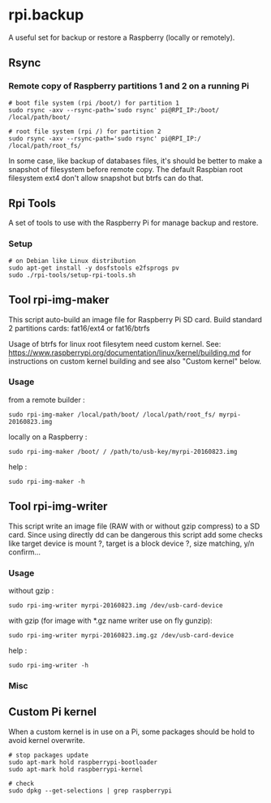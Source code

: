 # rpi.backup

A useful set for backup or restore a Raspberry (locally or remotely).


## Rsync

### Remote copy of Raspberry partitions 1 and 2 on a running Pi


    # boot file system (rpi /boot/) for partition 1
    sudo rsync -axv --rsync-path='sudo rsync' pi@RPI_IP:/boot/ /local/path/boot/

    # root file system (rpi /) for partition 2
    sudo rsync -axv --rsync-path='sudo rsync' pi@RPI_IP:/ /local/path/root_fs/

In some case, like backup of databases files, it's should be better to make a 
snapshot of filesystem before remote copy. The default Raspbian root filesystem 
ext4 don't allow snapshot but btrfs can do that.

## Rpi Tools

A set of tools to use with the Raspberry Pi for manage backup and restore.

### Setup

    # on Debian like Linux distribution
    sudo apt-get install -y dosfstools e2fsprogs pv
    sudo ./rpi-tools/setup-rpi-tools.sh

## Tool rpi-img-maker

This script auto-build an image file for Raspberry Pi SD card. Build standard 2 
partitions cards: fat16/ext4 or fat16/btrfs

Usage of btrfs for linux root filesytem need custom kernel. See: 
https://www.raspberrypi.org/documentation/linux/kernel/building.md for 
instructions on custom kernel building and see also "Custom kernel" below.

### Usage

from a remote builder :

    sudo rpi-img-maker /local/path/boot/ /local/path/root_fs/ myrpi-20160823.img

locally on a Raspberry :

    sudo rpi-img-maker /boot/ / /path/to/usb-key/myrpi-20160823.img

help :

    sudo rpi-img-maker -h

## Tool rpi-img-writer

This script write an image file (RAW with or without gzip compress) to a SD 
card. Since using directly dd can be dangerous this script add some checks like 
target device is mount ?, target is a block device ?, size matching, y/n 
confirm...

### Usage

without gzip :

    sudo rpi-img-writer myrpi-20160823.img /dev/usb-card-device

with gzip (for image with *.gz name writer use on fly gunzip):

    sudo rpi-img-writer myrpi-20160823.img.gz /dev/usb-card-device

help :

    sudo rpi-img-writer -h

### Misc

## Custom Pi kernel

When a custom kernel is in use on a Pi, some packages should be hold to avoid 
kernel overwrite.

    # stop packages update
    sudo apt-mark hold raspberrypi-bootloader
    sudo apt-mark hold raspberrypi-kernel

    # check
    sudo dpkg --get-selections | grep raspberrypi
